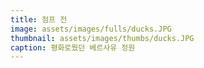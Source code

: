 ```yaml
---
title: 점프 전
image: assets/images/fulls/ducks.JPG
thumbnail: assets/images/thumbs/ducks.JPG
caption: 평화로웠던 베르사유 정원
---
```

